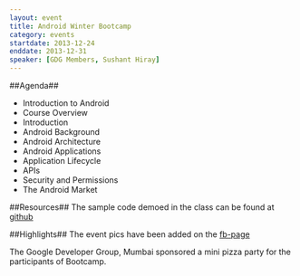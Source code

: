 ```yaml
---
layout: event
title: Android Winter Bootcamp
category: events
startdate: 2013-12-24
enddate: 2013-12-31
speaker: [GDG Members, Sushant Hiray]
---
```


##Agenda##
*	Introduction to Android
*	Course Overview 
*	Introduction
*	Android Background
*	Android Architecture
*	Android Applications
*	Application Lifecycle
*	APIs
*	Security and Permissions
*	The Android Market

##Resources##
The sample code demoed in the class can be found at [github](https://github.com/sushant-hiray/android-bootcamp-examples)

##Highlights##
The event pics have been added on the [fb-page](https://www.facebook.com/media/set/?set=a.672556332797335.1073741839.543079142411722&type=3)

The Google Developer Group, Mumbai sponsored a mini pizza party for the participants of Bootcamp.
